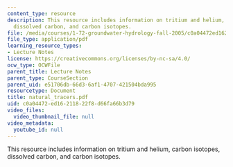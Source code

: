```yaml
---
content_type: resource
description: This resource includes information on tritium and helium, carbon isotopes,
  dissolved carbon, and carbon isotopes.
file: /media/courses/1-72-groundwater-hydrology-fall-2005/c0a04472ed16211822f8d66fa66b3d79_natural_tracers.pdf
file_type: application/pdf
learning_resource_types:
- Lecture Notes
license: https://creativecommons.org/licenses/by-nc-sa/4.0/
ocw_type: OCWFile
parent_title: Lecture Notes
parent_type: CourseSection
parent_uid: e51706db-66d3-6af1-4707-421504bda995
resourcetype: Document
title: natural_tracers.pdf
uid: c0a04472-ed16-2118-22f8-d66fa66b3d79
video_files:
  video_thumbnail_file: null
video_metadata:
  youtube_id: null
---
```

This resource includes information on tritium and helium, carbon isotopes, dissolved carbon, and carbon isotopes.